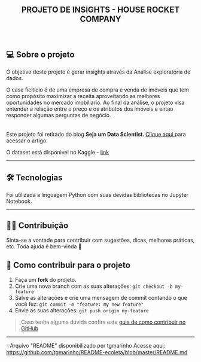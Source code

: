  
## <p align="center"> <b> PROJETO DE INSIGHTS - HOUSE ROCKET COMPANY </p> </b>
<br>

## 💻 Sobre o projeto

O objetivo deste projeto é gerar insights através da Análise exploratória de dados.

O case ficitício é de uma empresa de compra e venda de imóveis que tem como propósito maximizar a receita aproveitando as melhores oportunidades no mercado imobiliario. 
Ao final da análise, o projeto visa entender a relação entre o preço e os atributos dos imóveis e entao responder algumas perguntas de negócio.
<br>
<br>
</br>
Este projeto foi retirado do blog <b> Seja um Data Scientist. </b> <a href="https://sejaumdatascientist.com/os-5-projetos-de-data-science-que-fara-o-recrutador-olhar-para-voce/"> Clique aqui </a> para acessar o artigo.

O dataset está disponivel no Kaggle - <a href= "https://www.kaggle.com/harlfoxem/housesalesprediction"> link </a>

---

## 🛠 Tecnologias

Foi utilizada a linguagem Python com suas devidas bibliotecas no Jupyter Notebook.


---

## 👨‍💻 Contribuição

Sinta-se a vontade para contribuir com sugestões, dicas, melhores práticas, etc. Toda ajuda é bem-vinda 💜

## 💪 Como contribuir para o projeto

1. Faça um **fork** do projeto.
2. Crie uma nova branch com as suas alterações: `git checkout -b my-feature`
3. Salve as alterações e crie uma mensagem de commit contando o que você fez: `git commit -m "feature: My new feature"`
4. Envie as suas alterações: `git push origin my-feature`
> Caso tenha alguma dúvida confira este [guia de como contribuir no GitHub](./CONTRIBUTING.md)

---

💡Arquivo "README" disponibilizado por tgmarinho
Acesse aqui: https://github.com/tgmarinho/README-ecoleta/blob/master/README.md
